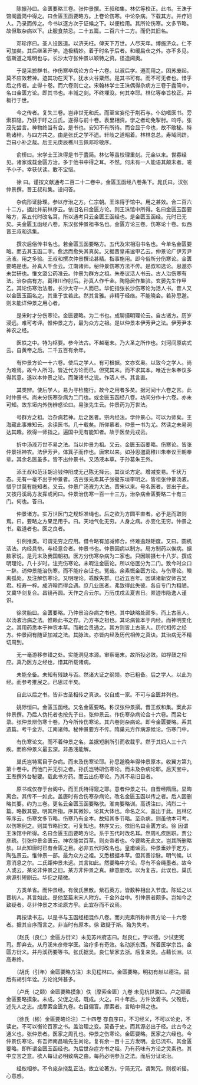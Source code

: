 <!-- { "loadSidebar": true } -->
　　陈振孙曰。金匮要略三卷。张仲景撰。王叔和集。林亿等校正。此书。王洙于馆阁蠹简中得之。曰金匮玉函要略方。上卷论伤寒。中论杂病。下载其方。并疗妇人。乃录而传之。今书以逐方次于证候之下。以便检用。其所论伤寒。文多节略。故但取杂病以下。止服食禁忌。二十五篇。二百六十二方。而仍其旧名。

　　邓珍序曰。圣人设医道。以济夭枉。俾天下万世。人尽天年。博施济众。仁不可加矣。其后继圣开学。造极精妙。着于时名于后者。和缓扁仓之外。亦不多见。信斯道之难明也与。长沙太守张仲景以颖特之资。径造阃奥。

　　于是采摭群书。作伤寒卒病论方合十六卷。以淑后学。遵而用之。困苏废起。莫不应效若神。迹其功在天下。犹水火谷粟然。是其书可有。而不可无者也。惜乎后之传者。止得十卷。而六卷则亡之。宋翰林学士王洙偶得杂病方三卷于蠹简中。名曰金匮方论。即其书也。丰城之剑。不终埋没。何其幸耶。林亿等奉旨校正。并板行于世。

　　今之传者。复失三卷。岂非世无和氏。而至宝妄伦于荆石与。仆幼嗜医书。旁索群隐。乃获于盱之丘氏。遂得与前十卷。表里相资。学之者动免掣肘。呜呼。张茂先尝言。神物终当有合。是书也。安知不有所待。而合显于今也，故不敢秘。特勒诸梓。与四方共之。由是张氏之学不遗。轩岐之道昭着。林林总总。寿域同跻。岂曰小补之哉。后王元庚辰樵川玉佩邓珍敬序。

　　俞桥曰。宋学士王洙得是书于蠹简。林亿等虽校理重刻。元金以来。世寡经见。诸家或载金匮方治。多于他书中得之耳。不然。何未有一人能语其颠末者。嗟予小子。幸获伏读。敢不宝惜。

　　徐 曰。谨按文献通考二百二十二卷中。金匮玉函经八卷条下。晁氏曰。汉张仲景撰。晋王叔和集。设问答。

　　杂病形证脉理。参以疗治之方。仁宗朝。王洙得于馆中。用之甚效。合二百六十二方。据此并前林序云。依旧名曰金匮方论。则王洙馆中所得。名曰金匮玉函要略方，系五代时改名耳。所以通考只云金匮王函经也。是金匮玉函经。元时已无矣。夫金匮玉函经八卷。东汉张仲景祖书名也。金匮方论三卷。伤寒论十卷。似西晋王叔和选集。

　　撰次后俗传书名也。若金匮玉函要略方。五代及宋相沿书名也。今单名金匮要略。而去其玉函二字。愈远而愈失其真矣。又据晋皇甫谧甲乙云。仲景论广伊芳尹汤液。用之多验。王叔和撰次仲景撰论甚精。指事施用。即今俗所分伤寒论。金匮要略是也。孙真人千金云。江南诸师。秘仲景伤寒方法不传。是叔和选论。思邈亦未尝研也。惟文潞公药准云。仲景为群方之祖。朱奉议活人书云。古人治伤寒有法。治杂病有方。葛稚川作肘后。孙真人作千金。陶隐居作集验。玄晏先生作甲乙。其论伤寒治法者。长沙太守一人而已。华佗指张长沙伤寒论为活人书。昔人又以金匮玉函名之。其重于世若此。然其言雅。非精于经络。不能晓会。若孙思邈。则未能详仲景之用心者。

　　是宋时才分伤寒论。金匮要略。为二书也。成聊摄明理论云。自古诸方。历岁浸远。难可考评。惟仲景之方，最为众方之祖。是以仲景本伊芳尹之法。伊芳尹本神农之经。

　　医帙之中。特为枢要。参今法古。不越毫末。乃大圣之所作也。刘河间原病式云。自黄帝之后。二千五百有余年。

　　有仲景方论一十六卷。使后之学人。有可根据。文亦玄奥。以致今之学人。尚为难焉。故今人所习。皆近代方论而已。但究其末。而不求其本。唯近世朱奉议多得其意。遂以本仲景之论。而兼诸书之说。作活人书。其言直。

　　其类辨。使后学人。易为寻检施行。故今之用者多矣。据河间十六卷之言。此时仲景书。尚未分伤寒杂病为二门也。或金匮玉函经八卷。坊间分作十六卷。亦未可知。故东垣内外伤辨惑论曰。易张先生云。仲景药为万世法。

　　号群方之祖。治杂病若神。后之医者。宗内经法。学仲景心。可以为师矣。王海藏此事难知云。余读医书。几十载矣。所仰慕者。仲景一书为尤。然读之未易洞达其趣。欲得一师指之。遍国中无有能知者。故于医垒元戎云。

　　折中汤液万世不易之法。当以仲景为祖。又云。金匮玉函要略。伤寒论。皆张仲景祖神农。法伊芳尹。体箕子而作也。唐宋以来。如孙思邈葛稚川朱奉议王朝奉辈。其余名医虽多。皆不出仲景书。又汤液本草。于孙葛朱王外。

　　添王叔和范汪胡洽钱仲阳成无己陈无择云。其议论方定。增减变易。千状万态。无有一毫不出于仲景者。洁古张元素其子张璧东垣李明之。皆祖张仲景汤液。惜乎世莫有能知者。又云。仲景广汤液为大法。晋宋以来。号名医者。皆出于此。又按丹溪局方发挥或问曰。仲景治伤寒一百一十三方。治杂病金匮要略二十有三门。何也。答曰。

　　仲景诸方。实万世医门之规矩准绳也。后之欲为方圆平直者。必于是而取则焉。曰。要略之方果足用乎。曰。天地气化无穷。人身之病。亦变化无穷。仲景之书。载道者也。医之良者。

　　引例推类。可谓无穷之应用。借令略有加减修合。终难逾越矩度。又曰。圆机活法。内经具举。与经意合者。仲景书也。仲景因病以制方。局方制药以俟病。据数家说。是元末及我国朝初。医方分伤寒杂病为二家也。只因聊摄七十八岁。撰成明理论。八十岁时。注完伤寒论。未暇注金匮论。所以俗医分为二门。致今时众口一辞。诮仲景能治伤寒。而不能疗杂证也。冤哉。余素慨金匮方论。与伤寒论。睽离孤处。及注解伤寒论。又明理论。乖散失群。已近五百年。因谋诸新安师古吴君。校寿一梓。成济暌而得会遇。庶几业医者。弗致得此失彼。各自专门为粗陋。又冀华剑复合。昌镜再圆。天作之合云尔。万历戊戌孟夏吉日。匿迹市隐逸人谨识。

　　徐灵胎曰。金匮要略。乃仲景治杂病之书也。其中缺略处颇多。而上古圣人。以汤液治病之法。惟赖此书之存。乃方书之祖也。其论病皆本于内经。而神明变化之。其用药悉本于神农本草。而融会贯通之。其方则皆上古圣人。历代相传之经方。仲景间有随证加减之法。其脉法。亦皆内经及历代相传之真诀。其治病无不精切周到。

　　无一毫游移参错之处。实能洞见本源。审察毫末。故所投必效。如桴鼓之相应。真乃医方之经也，惜其所载诸病。

　　未能全备。未知有残缺与否。然诸大证之纲领。亦已粗备。后之学人。以此为经。而参考推展之。已思过半矣。

　　自此以后之书。皆非古圣相传之真诀。仅自成一家。不可与金匮并列也。

　　姚际恒曰。金匮玉函经。又名金匮要略。称汉张仲景撰。晋王叔和集。案此非仲景撰。乃后人伪托者也按先子曰。张仲景云。作伤寒杂病论合十六卷。而梁七录。张仲景辨伤寒十卷。乃今所传伤寒论。其六卷则杂病论。即今金匮要略。系其遗篇。考千金方。江南诸师。秘仲景要方不传。隋巢元方作病源候论。伤寒门中。

　　有伤寒论文。而不着仲景之名。盖据短剧所引而收载乎。然于其妇人三十六疾。而称仲景义最玄深。非愚浅能解。

　　巢氏岂特寓目于杂病。而未及伤寒论耶。孙思邈晚年得仲景原本。收翼方第九第十卷中。而他门并无引之者。孙氏岂特研伤寒论。而未及杂病论耶。后天宝中。王焘撰外台秘要。载此书方药。而云出伤寒论。乃其不易旧目者。

　　原书或仅存于台阁中。而王氏特得窥之耶。意者仲景之书。自晋经隋唐。显晦离合。其传不一如此。盖唐时有合伤寒杂病论。改名金匮玉函以传之者。后人因删略其要。约为三卷。更名云金匮玉函要略欤。淮南要略训。高诱注曰。鸿烈二十篇。略数其要。明其所指。序其微妙。论其大体也。命名之义。盖出于此。且林亿等序云。伤寒文多节略。伤寒乃有全本。故知其多节略。至杂病。则虽他本可考。以伤寒例之。则其节略旧文。可复知也。林序又云。依旧名曰金匮方论。徐 因谓王洙馆中所得。名曰金匮玉函要略方论。系于五代时改名耳。然周礼疾医职。贾公彦疏。引张仲景金匮云。神农能尝百草。则炎帝者也。今要略无此文。岂其所删略欤。以此知唐时已有金匮之目。必非五代时改名也。皇甫谧云。仲景垂妙于定方。陶弘景云。惟仲景一部。最为众方之祖。又悉根据本草。但其善诊脉。明气候。以意消息之尔。二氏距仲景未远。其言如此。然要略中方论。尽有不合绳墨者。故今人或云。某论非仲景之旧。某方非仲景之真。肆意删改。以为复古。此误也。巢氏病源引短剧云。华佗之精微。

　　方类单省。而仲景经。有侯氏黑散。紫石英方。皆数种相出入节度。陈延之以晋初人。其言如此。是他至篇末宋人附方。千金外台中。引仲景者颇多。岂如今之致疑者。尽非仲景之本论原方乎。此宜存而不议焉。

　　再按读书志。以是书与玉函经相混作八卷。而刘完素所称仲景方论一十六卷者。据其自序而言之。非当时有原本。徐 致疑于斯。殆为失考。

　　〔赵氏（良仁）金匮方衍义〕未见苏州府志曰。赵良仁。字以德。少试吏宪司。即弃去。从丹溪朱彦修学医。治疗多有奇效。名动浙东西。所着医学宗旨。金匮方衍义。并丹溪药要等书。张氏据吴。良仁挈家去浙。后复来吴。占藉长洲。以高寿终。

　　〔胡氏（引年）金匮要略方注〕未见程林曰。金匮要略。明初有赵以德注。嗣后有胡引年诠。方论讹舛甚多。

　　〔卢氏（之颐）金匮要略摸象〕佚〔摩索金匮〕九卷 未见杭世骏曰。卢之颐着金匮要略摸象。未成。父促之成。既成。火之。曰十年后。方许汝着书。父殁后。述先人之志。成摩索金匮九卷。右目偏盲。摩索者。言暗中得之也。

　　〔徐氏（彬）金匮要略论注〕二十四卷 存自序曰。不习经义，不可以论史，不读史。不可以衡论百家之书。盖治理之变。莫备于史。而其源必出于经。此古今之通义也，张仲景者。医家之周孔也。仲景之伤寒论。金匮要略。医家之六经也。今仲景伤寒论。有吾师南昌喻先生尚论。复有余一百十三方发明。业已流布。其金匮要略。即所谓金匮玉函经也。为后世杂症方书之祖。乃有药味有方论之灵素也。其中立言之意。欲人每证必明致病之由。每药必明参互之法。而后分证论治。

　　经权相参。不令庞杂挠乱正法。故立论著方。宁简无冗。谓繁冗。则视听摇。心意惑。

